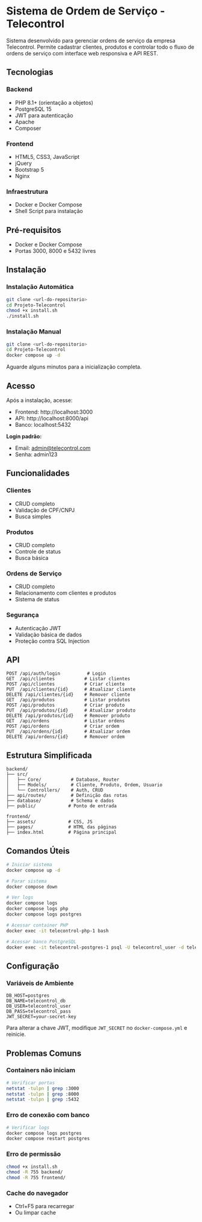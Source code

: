 # Sistema de Ordem de Serviço - Telecontrol

Sistema desenvolvido para gerenciar ordens de serviço da empresa Telecontrol. Permite cadastrar clientes, produtos e controlar todo o fluxo de ordens de serviço com interface web responsiva e API REST.

## Tecnologias

### Backend
- PHP 8.1+ (orientação a objetos)
- PostgreSQL 15
- JWT para autenticação
- Apache
- Composer

### Frontend
- HTML5, CSS3, JavaScript
- jQuery
- Bootstrap 5
- Nginx

### Infraestrutura
- Docker e Docker Compose
- Shell Script para instalação

## Pré-requisitos

- Docker e Docker Compose
- Portas 3000, 8000 e 5432 livres

## Instalação

### Instalação Automática

```bash
git clone <url-do-repositorio>
cd Projeto-Telecontrol
chmod +x install.sh
./install.sh
```

### Instalação Manual

```bash
git clone <url-do-repositorio>
cd Projeto-Telecontrol
docker compose up -d
```

Aguarde alguns minutos para a inicialização completa.

## Acesso

Após a instalação, acesse:

- Frontend: http://localhost:3000
- API: http://localhost:8000/api
- Banco: localhost:5432

**Login padrão:**
- Email: admin@telecontrol.com
- Senha: admin123

## Funcionalidades

### Clientes
- CRUD completo
- Validação de CPF/CNPJ
- Busca simples

### Produtos
- CRUD completo
- Controle de status
- Busca básica

### Ordens de Serviço
- CRUD completo
- Relacionamento com clientes e produtos
- Sistema de status

### Segurança
- Autenticação JWT
- Validação básica de dados
- Proteção contra SQL Injection

## API

```
POST /api/auth/login          # Login
GET  /api/clientes           # Listar clientes
POST /api/clientes           # Criar cliente
PUT  /api/clientes/{id}      # Atualizar cliente
DELETE /api/clientes/{id}    # Remover cliente
GET  /api/produtos           # Listar produtos
POST /api/produtos           # Criar produto
PUT  /api/produtos/{id}      # Atualizar produto
DELETE /api/produtos/{id}    # Remover produto
GET  /api/ordens             # Listar ordens
POST /api/ordens             # Criar ordem
PUT  /api/ordens/{id}        # Atualizar ordem
DELETE /api/ordens/{id}      # Remover ordem
```

## Estrutura Simplificada

```
backend/
├── src/
│   ├── Core/           # Database, Router
│   ├── Models/         # Cliente, Produto, Ordem, Usuario
│   └── Controllers/    # Auth, CRUD
├── api/routes/         # Definição das rotas
├── database/           # Schema e dados
├── public/            # Ponto de entrada

frontend/
├── assets/            # CSS, JS
├── pages/             # HTML das páginas
├── index.html         # Página principal
```

## Comandos Úteis

```bash
# Iniciar sistema
docker compose up -d

# Parar sistema
docker compose down

# Ver logs
docker compose logs
docker compose logs php
docker compose logs postgres

# Acessar container PHP
docker exec -it telecontrol-php-1 bash

# Acessar banco PostgreSQL
docker exec -it telecontrol-postgres-1 psql -U telecontrol_user -d telecontrol_db
```

## Configuração

### Variáveis de Ambiente
```env
DB_HOST=postgres
DB_NAME=telecontrol_db
DB_USER=telecontrol_user
DB_PASS=telecontrol_pass
JWT_SECRET=your-secret-key
```

Para alterar a chave JWT, modifique `JWT_SECRET` no `docker-compose.yml` e reinicie.

## Problemas Comuns

### Containers não iniciam
```bash
# Verificar portas
netstat -tulpn | grep :3000
netstat -tulpn | grep :8000
netstat -tulpn | grep :5432
```

### Erro de conexão com banco
```bash
# Verificar logs
docker compose logs postgres
docker compose restart postgres
```

### Erro de permissão
```bash
chmod +x install.sh
chmod -R 755 backend/
chmod -R 755 frontend/
```

### Cache do navegador
- Ctrl+F5 para recarregar
- Ou limpar cache
